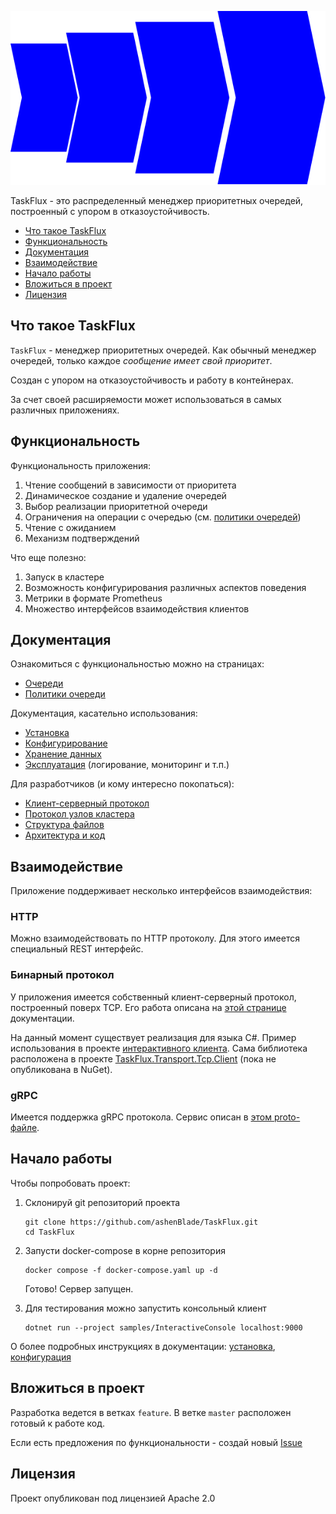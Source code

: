 ![Лого](./logo.svg)

TaskFlux - это распределенный менеджер приоритетных очередей, построенный с упором в отказоустойчивость.

- [Что такое TaskFlux](#что-такое-taskflux)
- [Функциональность](#функциональность)
- [Документация](#документация)
- [Взаимодействие](#библиотеки-взаимодействия)
- [Начало работы](#разворачивание)
- [Вложиться в проект](#вложиться-в-проект)
- [Лицензия](#лицензия)

## Что такое TaskFlux

`TaskFlux` - менеджер приоритетных очередей.
Как обычный менеджер очередей, только каждое _сообщение имеет свой приоритет_.

Создан с упором на отказоустойчивость и работу в контейнерах.

За счет своей расширяемости может использоваться в самых различных приложениях.

## Функциональность

Функциональность приложения:

1. Чтение сообщений в зависимости от приоритета
2. Динамическое создание и удаление очередей
3. Выбор реализации приоритетной очереди
4. Ограничения на операции с очередью (см. [политики очередей](./docs/queue-policies.md))
5. Чтение с ожиданием
6. Механизм подтверждений

Что еще полезно:

1. Запуск в кластере
2. Возможность конфигурирования различных аспектов поведения
3. Метрики в формате Prometheus
4. Множество интерфейсов взаимодействия клиентов

## Документация

Ознакомиться с функциональностью можно на страницах:

- [Очереди](./docs/queue.md)
- [Политики очереди](./docs/queue-policies.md)

Документация, касательно использования:

- [Установка](./docs/installation.md)
- [Конфигурирование](./docs/configuration.md)
- [Хранение данных](./docs/persistence.md)
- [Эксплуатация](./docs/maintenance.md) (логирование, мониторинг и т.п.)

Для разработчиков (и кому интересно покопаться):

- [Клиент-серверный протокол](./docs/developer/client-network-protocol.md)
- [Протокол узлов кластера](./docs/developer/inter-node-network-protocol.md)
- [Структура файлов](./docs/developer/file-structure.md)
- [Архитектура и код](./docs/developer/architecture.md)

## Взаимодействие

Приложение поддерживает несколько интерфейсов взаимодействия:

### HTTP

Можно взаимодействовать по HTTP протоколу.
Для этого имеется специальный REST интерфейс.

### Бинарный протокол

У приложения имеется собственный клиент-серверный протокол, построенный поверх TCP.
Его работа описана на [этой странице](./docs/developer/client-network-protocol.md) документации.

На данный момент существует реализация для языка C#.
Пример использования в проекте [интерактивного клиента](./samples/InteractiveConsole).
Сама библиотека расположена в
проекте [TaskFlux.Transport.Tcp.Client](./src/TaskFlux.Transport/TaskFlux.Transport.Tcp.Client) (пока не опубликована в
NuGet).

### gRPC

Имеется поддержка gRPC протокола.
Сервис описан в [этом proto-файле](./src/TaskFlux.Transport/TaskFlux.Transport.Grpc/Proto/taskflux.proto).

## Начало работы

Чтобы попробовать проект:

1. Склонируй git репозиторий проекта

    ```shell
    git clone https://github.com/ashenBlade/TaskFlux.git
    cd TaskFlux
    ```

2. Запусти docker-compose в корне репозитория

   ```shell
   docker compose -f docker-compose.yaml up -d
   ```

   Готово! Сервер запущен.

3. Для тестирования можно запустить консольный клиент

   ```shell
   dotnet run --project samples/InteractiveConsole localhost:9000
   ```

О более подробных инструкциях в
документации: [установка](./docs/installation.md), [конфигурация](./docs/configuration.md)

## Вложиться в проект

Разработка ведется в ветках `feature`.
В ветке `master` расположен готовый к работе код.

Если есть предложения по функциональности - создай новый [Issue](https://github.com/ashenBlade/TaskFlux/issues/new)

## Лицензия

Проект опубликован под лицензией Apache 2.0
